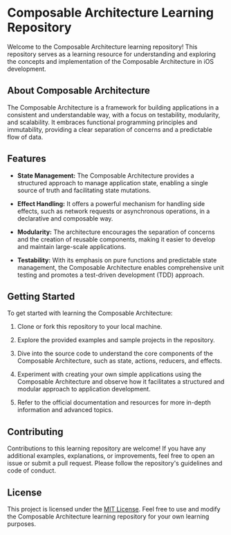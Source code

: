 # Composable Architecture Learning Repository

Welcome to the Composable Architecture learning repository! This repository serves as a learning resource for understanding and exploring the concepts and implementation of the Composable Architecture in iOS development.

## About Composable Architecture

The Composable Architecture is a framework for building applications in a consistent and understandable way, with a focus on testability, modularity, and scalability. It embraces functional programming principles and immutability, providing a clear separation of concerns and a predictable flow of data.

## Features

- **State Management:** The Composable Architecture provides a structured approach to manage application state, enabling a single source of truth and facilitating state mutations.

- **Effect Handling:** It offers a powerful mechanism for handling side effects, such as network requests or asynchronous operations, in a declarative and composable way.

- **Modularity:** The architecture encourages the separation of concerns and the creation of reusable components, making it easier to develop and maintain large-scale applications.

- **Testability:** With its emphasis on pure functions and predictable state management, the Composable Architecture enables comprehensive unit testing and promotes a test-driven development (TDD) approach.

## Getting Started

To get started with learning the Composable Architecture:

1. Clone or fork this repository to your local machine.

2. Explore the provided examples and sample projects in the repository.

3. Dive into the source code to understand the core components of the Composable Architecture, such as state, actions, reducers, and effects.

4. Experiment with creating your own simple applications using the Composable Architecture and observe how it facilitates a structured and modular approach to application development.

5. Refer to the official documentation and resources for more in-depth information and advanced topics.

## Contributing

Contributions to this learning repository are welcome! If you have any additional examples, explanations, or improvements, feel free to open an issue or submit a pull request. Please follow the repository's guidelines and code of conduct.

## License

This project is licensed under the [MIT License](https://opensource.org/licenses/MIT). Feel free to use and modify the Composable Architecture learning repository for your own learning purposes.
